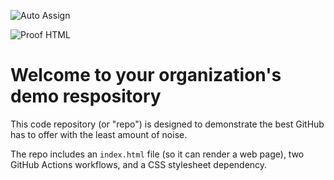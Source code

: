![Auto Assign](https://github.com/test0984532/demo-repository/actions/workflows/auto-assign.yml/badge.svg)

![Proof HTML](https://github.com/test0984532/demo-repository/actions/workflows/proof-html.yml/badge.svg)

# Welcome to your organization's demo respository
This code repository (or "repo") is designed to demonstrate the best GitHub has to offer with the least amount of noise.

The repo includes an `index.html` file (so it can render a web page), two GitHub Actions workflows, and a CSS stylesheet dependency.
